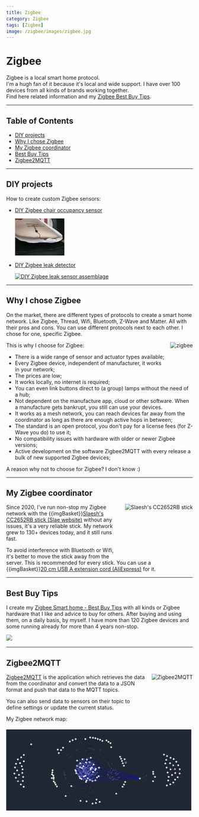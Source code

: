 ```yaml
---
title: Zigbee
category: Zigbee
tags: [Zigbee]
image: /zigbee/images/zigbee.jpg
---
```


# Zigbee

Zigbee is a local smart home protocol.\
I'm a hugh fan of it because it's local and wide support. 
I have over 100 devices from all kinds of brands working together.\
Find here related information and my [Zigbee Best Buy Tips](../buy/smart_home_best_buy_tips).

---
## Table of Contents
<!-- TOC -->
  * [DIY projects](#diy-projects)
  * [Why I chose Zigbee](#why-i-chose-zigbee)
  * [My Zigbee coordinator](#my-zigbee-coordinator)
  * [Best Buy Tips](#best-buy-tips)
  * [Zigbee2MQTT](#zigbee2mqtt)
<!-- TOC -->

---

## DIY projects

How to create custom Zigbee sensors:

* [DIY Zigbee chair occupancy sensor](zigbee_chair_occupancy_sensor)

  <a href="zigbee_chair_occupancy_sensor"><img src="/zigbee/images_chair/pillow_with_sensor.jpg" alt="DIY Zigbee chair occupancy sensor" height="100px"/></a>

* [DIY Zigbee leak detector](zigbee_water_leak_sensor)
  
  <a href="zigbee_water_leak_sensor"><img src="images_leak/leak_sensor_assemblage.jpg" alt="DIY Zigbee leak sensor assemblage" height="100px"/></a>

---

## Why I chose Zigbee

On the market, there are different types of protocols to create a smart home network. Like Zigbee, Thread, Wifi, Bluetooth, Z-Wave and Matter. All with their pros and cons. You can use different protocols next to each other. I chose for one, specific Zigbee.

<img src="images/zigbee.jpg" alt="zigbee" height="60px" style="margin-left:15px;float:right"/>

This is why I choose for Zigbee:
* There is a wide range of sensor and actuator types available;
* Every Zigbee device, independent of manufacturer, it works in your network;
* The prices are low;
* It works locally, no internet is required;
* You can even link buttons direct to (a group) lamps without the need of a hub;
* Not dependent on the manufacture app, cloud or other software. When a manufacture gets bankrupt, you still can use your devices.
* It works as a mesh network, you can reach devices far away from the coordinator as long as there are enough active hops in between;
* The standard is an open protocol, you don't pay for a license fees (for Z-Wave you do) to use it;
* No compatibility issues with hardware with older or newer Zigbee versions;
* Active development on the software Zigbee2MQTT with every release a bulk of new supported Zigbee devices;

A reason why not to choose for Zigbee? I don't know :)

---

## My Zigbee coordinator

<a href="https://slae.sh/projects/cc2652/" target="_blank">
<img src="../buy/images_zigbee/slaesh_zigbee_stick_CC2652RB.jpg" alt="Slaesh's CC2652RB stick" height="150px" style="margin-left:15px;float:right"/></a>

Since 2020, I've run non-stop my Zigbee network with the {{imgBasket}}<a href="https://slae.sh/projects/cc2652/" target="_blank">Slaesh's CC2652RB stick (Slae website)</a> without any issues, 
it's a very reliable stick.
My network grew to 130+ devices today, and it still runs fast.

To avoid interference with Bluetooth or Wifi,
it's better to move the stick away from the server. This is recommended for every stick.
You can use a {{imgBasket}}<a href="https://s.click.aliexpress.com/e/_m0Tzory" target="_blank">20 cm USB A extension cord (AliExpress)</a> for it.

---

## Best Buy Tips

I create my [Zigbee Smart home - Best Buy Tips](../buy/smart_home_best_buy_tips) with all kinds or Zigbee hardware that I like and advice to buy for others.
After buying and using them, on a daily basis, by myself. 
I have more than 120 Zigbee devices and some running already for more than 4 years non-stop.

<a href="../buy/smart_home_best_buy_tips">
<img src="../buy/images_zigbee/zigbee_banner.png" width="500px"/>
</a>

---

## Zigbee2MQTT

<img src="images/zigbee2mqtt.png" alt="Zigbee2MQTT" height="150px" style="margin-left:15px;float:right"/></a>
[Zigbee2MQTT](https://www.zigbee2mqtt.io/) is the application which retrieves the data from the coordinator and convert the data to a JSON format and push that data to the MQTT topics.

You can also send data to sensors on their topic to define settings or update the current status.

My Zigbee network map:
<img src="images/zigbee_network_map.png" alt="Zigbee network map" width="500px" />